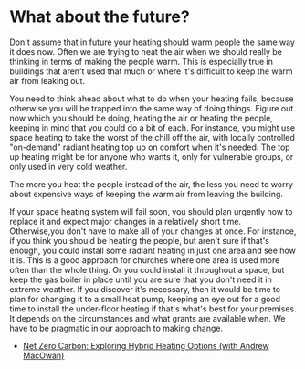 # What about the future?

Don't assume that in future your heating should warm people the same way it does now.  Often we are trying to heat the air when we should really be thinking in terms of making the people warm.  This is especially true in buildings that aren't used that much or where it's difficult to keep the warm air from leaking out.


You need to think ahead about what to do when your heating fails, because otherwise you will be trapped into the same way of doing things.  Figure out now which you should be doing, heating the air or heating the people, keeping in mind that you could do a bit of each.  For instance, you might use space heating to take the worst of the chill off the air, with locally controlled "on-demand" radiant heating top up on comfort when it's needed.  The top up heating might be for anyone who wants it, only for vulnerable groups, or only used in very cold weather.   

The more you heat the people instead of the air, the less you need to worry about expensive ways of keeping the warm air from leaving the building.

If your space heating system will fail soon, you should plan urgently how to replace it and expect major changes in a relatively short time.   Otherwise,you don't have to make all of your changes at once.  For instance, if you think you should be heating the people, but aren't sure if that's enough, you could install some radiant heating in just one area and see how it is.   This is a good approach for churches where one area is used more often than the whole thing.  Or you could install it throughout a space, but keep the gas boiler in place until you are sure that you don't need it in extreme weather.  If you discover it's necessary, then it would be time to plan for changing it to a small heat pump, keeping an eye out for a good time to install the under-floor heating if that's what's best for your premises.  It depends on the circumstances and what grants are available when.  We have to be pragmatic in our approach to making change.  

- [Net Zero Carbon: Exploring Hybrid Heating Options (with Andrew MacOwan)](https://www.youtube.com/watch?v=WpwMTdOZeWI)

<!-- :TODO: need "why not just install another gas boiler" before this somewhere. Volatile pricing, hydrogen expensive. -->